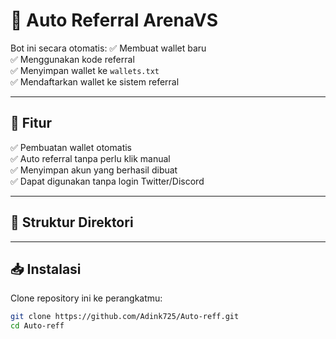 # 🚀 Auto Referral ArenaVS
Bot ini secara otomatis:
✅ Membuat wallet baru  
✅ Menggunakan kode referral  
✅ Menyimpan wallet ke `wallets.txt`  
✅ Mendaftarkan wallet ke sistem referral  

---

## **📌 Fitur**
✅ Pembuatan wallet otomatis  
✅ Auto referral tanpa perlu klik manual  
✅ Menyimpan akun yang berhasil dibuat  
✅ Dapat digunakan tanpa login Twitter/Discord  

---

## **📂 Struktur Direktori**  



---

## **📥 Instalasi**  
Clone repository ini ke perangkatmu:  
```sh
git clone https://github.com/Adink725/Auto-reff.git
cd Auto-reff
